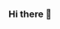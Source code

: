 ### Hi there 👋

<!--
**RancyChepchirchir/RancyChepchirchir** is a ✨ _special_ ✨ repository because its `README.md` (this file) appears on your GitHub profile.

Here are some ideas to get you started:

### 🔭 I’m currently working on AI and Machine learning tutorials and projects..and on my MSc Artificial Intelligence at IUBH
### 🌱 I’m currently learning GANs (with Miguel) and deploying apps (with IBM crowdcast)
### 👯 I’m looking to collaborate on weekly leetcode challenges, monthly kaggle competions and Analytics Vidhya bloga/hackathons
### 🤔 I’m looking for help with everything..not everything..okay, most stuff..more effective data sources..just reach me
### 💬 Ask me about 2020
### 📫 How to reach me: kosgeyrancy2@gmail.com
### 😄 Pronouns: she/her
### ⚡ Fun fact: I'd like to go to the moon..I think Elon Musk is cool..
-->
